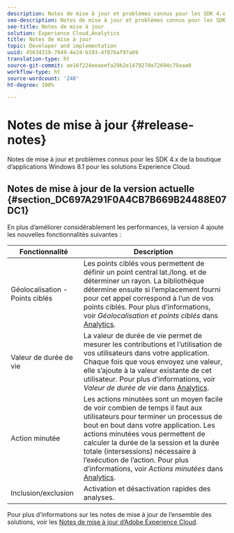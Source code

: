 ```yaml
---
description: Notes de mise à jour et problèmes connus pour les SDK 4.x de la boutique d’applications Windows 8.1 pour les solutions Experience Cloud.
seo-description: Notes de mise à jour et problèmes connus pour les SDK 4.x de la boutique d’applications Windows 8.1 pour les solutions Experience Cloud.
seo-title: Notes de mise à jour
solution: Experience Cloud,Analytics
title: Notes de mise à jour
topic: Developer and implementation
uuid: 45634319-7949-4e24-b193-4f876af97a69
translation-type: ht
source-git-commit: ae16f224eeaeefa29b2e1479270a72694c79aaa0
workflow-type: ht
source-wordcount: '248'
ht-degree: 100%

---
```



# Notes de mise à jour {#release-notes}

Notes de mise à jour et problèmes connus pour les SDK 4.x de la boutique d’applications Windows 8.1 pour les solutions Experience Cloud.

## Notes de mise à jour de la version actuelle {#section_DC697A291F0A4CB7B669B24488E07DC1}

En plus d’améliorer considérablement les performances, la version 4 ajoute les nouvelles fonctionnalités suivantes :

| Fonctionnalité | Description |
|--- |--- |
| Géolocalisation - Points ciblés | Les points ciblés vous permettent de définir un point central lat./long. et de déterminer un rayon. La bibliothèque détermine ensuite si l’emplacement fourni pour cet appel correspond à l’un de vos points ciblés. Pour plus d’informations, voir *Géolocalisation et points ciblés* dans [Analytics](/help/windows-appstore/analytics/analytics.md). |
| Valeur de durée de vie | La valeur de durée de vie permet de mesurer les contributions et l’utilisation de vos utilisateurs dans votre application. Chaque fois que vous envoyez une valeur, elle s’ajoute à la valeur existante de cet utilisateur.  Pour plus d’informations, voir *Valeur de durée de vie* dans [Analytics](/help/windows-appstore/analytics/analytics.md). |
| Action minutée | Les actions minutées sont un moyen facile de voir combien de temps il faut aux utilisateurs pour terminer un processus de bout en bout dans votre application. Les actions minutées vous permettent de calculer la durée de la session et la durée totale (intersessions) nécessaire à l’exécution de l’action. Pour plus d’informations, voir *Actions minutées* dans [Analytics](/help/windows-appstore/analytics/analytics.md). |
| Inclusion/exclusion | Activation et désactivation rapides des analyses. |


Pour plus d’informations sur les notes de mise à jour de l’ensemble des solutions, voir les [Notes de mise à jour d’Adobe Experience Cloud](https://docs.adobe.com/content/help/fr-FR/release-notes/experience-cloud/current.html).
